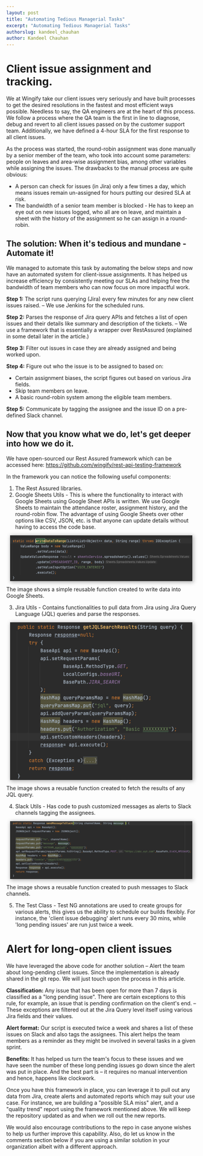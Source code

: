```yaml
---
layout: post
title: "Automating Tedious Managerial Tasks"
excerpt: "Automating Tedious Managerial Tasks"
authorslug: kandeel_chauhan
author: Kandeel Chauhan
---
```



# Client issue assignment and tracking.

We at Wingify take our client issues very seriously and have built processes to get the desired resolutions in the fastest and most efficient ways possible. Needless to say, the QA engineers are at the heart of this process. We follow a process where the QA team is the first in line to diagnose, debug and revert to all client issues passed on by the customer support team. Additionally, we have defined a 4-hour SLA for the first response to all client issues.

As the process was started, the round-robin assignment was done manually by a senior member of the team, who took into account some parameters: people on leaves and area-wise assignment bias, among other variables while assigning the issues. The drawbacks to the manual process are quite obvious:

* A person can check for issues (in Jira) only a few times a day, which means issues remain un-assigned for hours putting our desired SLA at risk.
* The bandwidth of a senior team member is blocked - He has to keep an eye out on new issues logged, who all are on leave, and maintain a sheet with the history of the assignment so he can assign in a round-robin.

## The solution: When it's tedious and mundane - Automate it!

We managed to automate this task by automating the below steps and now have an automated system for client-issue assignments. It has helped us increase efficiency by consistently meeting our SLAs and helping free the bandwidth of team members who can now focus on more impactful work.
  
  **Step 1:** The script runs querying (Jira) every few minutes for any new client issues raised. – We use Jenkins for the scheduled runs.

  **Step 2:** Parses the response of Jira query APIs and fetches a list of open issues and their details like summary and description of the tickets. – We use a framework that is essentially a wrapper over  RestAssured (explained in some detail later in the article.)

  **Step 3:** Filter out issues in case they are already assigned and being worked upon.

  **Step 4:** Figure out who the issue is to be assigned to based on:
  * Certain assignment biases, the script figures out based on various Jira fields. 
  * Skip team members on leave.
  * A basic round-robin system among the eligible team members.
  
  **Step 5:** Communicate by tagging the assignee and the issue ID on a pre-defined Slack channel. 

## Now that you know what we do, let's get deeper into how we do it.
  We have open-sourced our Rest Assured framework which can be accessed here: https://github.com/wingify/rest-api-testing-framework

 In the framework you can notice the following useful components:
1. The Rest Assured libraries.
2. Google Sheets Utils - This is where the functionality to interact with Google Sheets using Google Sheet APIs is written. We use Google Sheets to maintain the attendance roster, assignment history, and the round-robin flow. The advantage of using Google Sheets over other options like CSV, JSON, etc. is that anyone can update details without having to access the code base.
  <div style="text-align:center; margin: 10px;">
    <img src="/images/2022/11/GoogleUtil.png" style="box-shadow: 2px 2px 10px 1px #aaa">
  </div>
       The image shows a simple reusable function created to write data into Google Sheets.

3. Jira Utils - Contains functionalities to pull data from Jira using Jira Query Language (JQL) queries and parse the responses. 
  <div style="text-align:center; margin: 10px;">
    <img src="/images/2022/11/JiraUtil.png" style="box-shadow: 2px 2px 10px 1px #aaa">
  </div>
       The image shows a reusable function created to fetch the results of any JQL query. 

4. Slack Utils - Has code to push customized messages as alerts to Slack channels tagging the assignees.  
  <div style="text-align:center; margin: 10px;">
    <img src="/images/2022/11/SlackUtils.png" style="box-shadow: 2px 2px 10px 1px #aaa">
  </div>
      The image shows a reusable function created to push messages to Slack channels.

5. The Test Class - Test NG annotations are used to create groups for various alerts, this gives us the ability to schedule our builds flexibly. For instance, the 'client issue debugging' alert runs every 30 mins, while 'long pending issues' are run just twice a week.


# Alert for long-open client issues

We have leveraged the above code for another solution – Alert the team about long-pending client issues. Since the implementation is already shared in the git repo. We will just touch upon the process in this article. 

**Classification:** Any issue that has been open for more than 7 days is classified as a "long pending issue". There are certain exceptions to this rule, for example, an issue that is pending confirmation on the client's end. – These exceptions are filtered out at the Jira Query level itself using various Jira fields and their values.

**Alert format:** Our script is executed twice a week and shares a list of these issues on Slack and also tags the assignees. This alert helps the team members as a reminder as they might be involved in several tasks in a given sprint.

**Benefits:** It has helped us turn the team's focus to these issues and we have seen the number of these long pending issues go down since the alert was put in place. And the best part is – it requires no manual intervention and hence, happens like clockwork.

Once you have this framework in place, you can leverage it to pull out any data from Jira, create alerts and automated reports which may suit your use case. For instance, we are building a "possible SLA miss" alert, and a "quality trend" report using the framework mentioned above. We will keep the repository updated as and when we roll out the new reports.

We would also encourage contributions to the repo in case anyone wishes to help us further improve this capability. Also, do let us know in the comments section below if you are using a similar solution in your organization albeit with a different approach.  